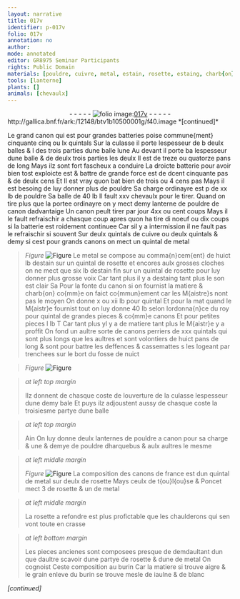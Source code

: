 ```yaml
---
layout: narrative
title: 017v
identifier: p-017v
folio: 017v
annotation: no
author:
mode: annotated
editor: GR8975 Seminar Participants
rights: Public Domain
materials: [pouldre, cuivre, metal, estain, rosette, estaing, charb{on}]
tools: [lanterne]
plants: []
animals: [chevaulx]
---
```


<div class="folio" align="center">- - - - - <a href="http://gallica.bnf.fr/ark:/12148/btv1b10500001g/f40.image" target="_blank"><img src="https://cu-mkp.github.io/2017-workshop-edition/assets/photo-icon.png" alt="folio image: " style="display:inline-block; margin-bottom:-3px;"/>017v</a> - - - - - </div> http://gallica.bnf.fr/ark:/12148/btv1b10500001g/f40.image  
*[continued]*
  
Le grand canon qui est pour grandes batteries poise commune{ment} cinquante cinq ou lx <span class="ms">quintal</span>s Sur la culasse il porte lespesseur de b deulx balles & l des trois parties dune balle lune Au devant il porte ba lespesseur dune balle & de deulx trois parties les deulx Il est de treze ou quatorze <span class="ms">pan</span>s de long Mays ilz sont fort fascheux a conduire La droicte batterie pour avoir bien tost exploicte est & battre de grande force est de dcent cinquante <span class="ms">pas</span> & de deulx cens Et Il est vray quon bat bien de trois ou 4 cens <span class="ms">pas</span> Mays il est besoing de luy donner plus de <span class="m">pouldre</span> Sa charge ordinayre est p de xx <span class="ms">lb</span> de <span class="m">pouldre</span> Sa balle de 40 <span class="ms">lb</span> Il fault xxv <span class="al">chevaulx</span> pour le tirer. Quand on tire plus que la portee ordinayre on y mect demy <span class="ms"><span class="tl">lanterne</span></span> de <span class="m">pouldre</span> de canon dadvantaige Un canon peult tirer par jour 4xx ou cent coups Mays il le fault refraischir a chasque coup apres quon ha tire di noeuf ou dix coups si la batterie est roidement continuee Car sil y a intermission il ne fault pas le refraischir si souvent Sur deulx <span class="ms">quintal</span>s de <span class="m">cuivre</span> ou deulx <span class="ms">quintal</span>s & demy si cest pour grands canons on mect un <span class="ms">quintal</span> de <span class="m">metal</span> 
> *Figure*
> <a href="#" target="_blank"><img src="https://cu-mkp.github.io/GR8975-edition/assets/photo-icon.png" alt="Figure" style="display:inline-block; margin-bottom:-3px;"/></a>
 Le <span class="m">metal</span> se compose au comma{n}cem{ent} de huict <span class="ms">lb</span> d<span class="m">estain</span> sur un <span class="ms">quintal</span> de <span class="m">rosette</span> et encores aulx grosses cloches on ne mect que six <span class="ms">lb</span> d<span class="m">estain</span> fin sur un <span class="ms">quintal</span> de <span class="m">rosette</span> pour luy donner plus grosse voix Car tant plus il y a d<span class="m">estaing</span> tant plus le son est clair Sa Pour la fonte du canon si on fournist la matiere & <span class="m">charb{on}</span> co{mm}e on faict co{mmun}ement car les <span class="pro">M{aistre}s</span> nont pas le moyen On donne x ou xii <span class="ms">lb</span> pour <span class="ms">quintal</span> Et pour la mat quand le <span class="pro">M{aistr}e</span> fournist tout on luy donne 40 <span class="ms">lb</span> selon lordonna{n}ce du roy pour <span class="ms">quintal</span> de grandes pieces & co{mm}e canons Et pour petites pieces l <span class="ms">lb</span> T Car tant plus yl y a de matiere tant plus le <span class="pro">M{aistr}e</span> y a proffit On fond un aultre sorte de canons perriers de xxx <span class="ms">quintal</span>s qui sont plus longs que les aultres et sont volontiers de huict <span class="ms">pan</span>s de long & sont pour battre les deffences & cassemattes s les logeant par trenchees sur le bort du fosse de nuict
 
> *Figure*
> <a href="◯" target="_blank"><img src="https://cu-mkp.github.io/GR8975-edition/assets/photo-icon.png" alt="Figure" style="display:inline-block; margin-bottom:-3px;"/></a>
 
> *at left top margin*
> 
>   Ilz donnent de chasque coste de louverture de la culasse lespesseur dune demy bale Et puys ilz adjoustent aussy de chasque coste la troisiesme partye dune balle
 
> *at left top margin*
> 
>   Ain On luy donne deulx lanternes de <span class="m">pouldre</span> a canon pour sa charge & une & demye de <span class="m">pouldre</span> dharquebus & aulx aultres le mesme
 
> *at left middle margin*
> 
>   
> *Figure*
> <a href="#" target="_blank"><img src="https://cu-mkp.github.io/GR8975-edition/assets/photo-icon.png" alt="Figure" style="display:inline-block; margin-bottom:-3px;"/></a>
 La composition des canons de <span class="pl">france</span> est dun quintal de metal sur deulx de <span class="m">rosette</span> Mays ceulx de <span class="pl">t{ou}l{ou}se</span> & <span class="pn">Poncet</span> mect 3 de <span class="m">rosette</span> & un de metal
 
> *at left middle margin*
> 
>   La <span class="m">rosette</span> a refondre est plus profictable que les chaulderons qui sen vont toute en crasse
 
> *at left bottom margin*
> 
>   Les pieces ancienes sont composees presque de demdaultant dun que daultre scavoir dune partye de <span class="m">rosette</span> & dune de metal On cognoist Ceste composition au burin Car la matiere si trouve aigre & le grain enleve du burin se trouve mesle de iaulne & de blanc
 
*[continued]*
 
